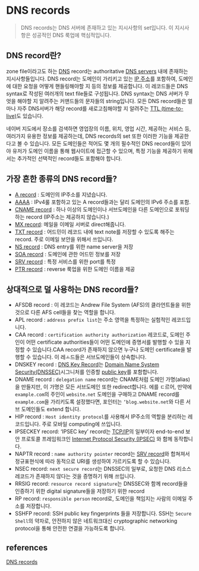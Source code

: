 # DNS records

> DNS records는 DNS 서버에 존재하고 있는 지시사항의 set입니다. 이 지시사항은 성공적인 DNS 룩업에 핵심적입니다.

## DNS record란?

zone file이라고도 하는 [DNS](https://github.com/Pyotato/fe_study/blob/main/network/DNS/DNS.md) record는 authoritative [DNS servers]() 내에 존재하는 지시사항들입니다. DNS record는 도메인이 가리키고 있는 [IP 주소]()를 포함하여, 도메인에 대한 요청을 어떻게 핸들링해야할 지 등의 정보를 제공합니다.
이 레코드들은 DNS syntax로 작성된 여러개의 text file들로 구성됩니다. DNS syntax는 DNS 서버가 무엇을 해야할 지 알려주는 커맨드들의 문자들의 string입니다.
모든 DNS record들은 얼마나 자주 DNS서버가 해당 record를 새로고침해야할 지 알려주는 [TTL (time-to-live)]()도 있습니다.

네이버 지도에서 장소를 검색하면 영업장의 이름, 위치, 영업 시간, 제공하는 서비스 등, 여러가지 유용한 정보를 제공하는데,
DNS records의 set 또한 이러한 기능을 제공한다고 볼 수 있습니다. 모든 도메인들은 적어도 몇 개의 필수적인 DNS record들이 있어야 유저가 도메인 이름을 통해 웹사이트에 접근할 수 있으며, 특정 기능을 제공하기 위해서는 추가적인 선택적인 record들도 포함해야 합니다.

## 가장 흔한 종류의 DNS record들?

- [A record]() : 도메인의 IP주소를 지녔습니다.
- [AAAA]() : IPv4룰 포함하고 있는 A record들과는 달리 도메인의 IPv6 주소를 포함.
- [CNAME record](https://github.com/Pyotato/fe_study/blob/main/network/DNS/CNAME_record.md) : 하나 이상의 도메인이나 서브도메인을 다른 도메인으로 포워딩하는 record (IP주소는 제공하지 않습니다.)
- [MX record](): 메일을 이메일 서버로 direct해줍니다.
- [TXT record]() : 어드민이 레코드 내에 text note를 저장할 수 있도록 해주는 record. 주로 이메일 보안을 위해서 쓰입니다.
- [NS record]() : DNS entry를 위한 name server을 저장
- [SOA record]() : 도메인에 관한 어드민 정보를 저장
- [SRV record]() : 특정 서비스를 위한 port를 특정
- [PTR record]() : reverse 룩업을 위한 도메인 이름을 제공

## 상대적으로 덜 사용하는 DNS record들?

- AFSDB record : 이 레코드는 Andrew File System (AFS)의 클라언트들을 위한 것으로 다른 AFS cell들을 찾는 역할을 합니다.
- APL record : `address prefix list`는 주소 영역을 특정하는 실험적인 레코드입니다.
- CAA record : `certification authority authorization` 레코드로, 도메인 주인이 어떤 certificate authorities들이 어떤 도메인에 증명서를 발행할 수 있을 지 정할 수 있습니다.CAA record가 존재하지 않으면 누구나 도메인 certificate을 발행할 수 있습니다. 이 레ㅗ드들은 서브도메인들이 상속합니다.
- DNSKEY record : [DNS Key Record]()는 [Domain Name System Security(DNSSEC)]()시그니처를 인증할 [public key]()를 포함합니다.
- DNAME record : `delegation name` record는 CNAME처럼 도메인 가명(alias)을 만들지만, 이 가명은 모든 서브도메인 또한 redirect합니다. 에를 ㄷ르어, 만약에 `example.com`의 주인이 `website.net` 도메인을 구매하고 DNAME record를 `example.com`을 가리키도록 설정했다면, 포인터는 `‘blog.website.net`와 다른 서브 도메인들도 extend 합니다.
- HIP record : `Host identity protocol`를 사용해서 IP주소의 역할을 분리하는 레코드입니다. 주로 모바일 computing에 쓰입니다.
- IPSECKEY record: ‘IPSEC key’ record는 [TCP/IP]()의 일부이자 end-to-end 보안 프로토콜 프레임워크인 [Internet Protocol Security (IPSEC)]() 와 함께 동작합니다.
- NAPTR record : `name authority pointer` record는 [SRV record]()와 합쳐져서 정규표현식에 따라 동적으로 URI를 생성하여 가르키도록 할 수 있습니다.
- NSEC record: `next secure record`는 DNSSEC의 일부로, 요청한 DNS 리소스 레코드가 존재하지 않다는 것을 증명하기 위해 쓰입니다.
- RRSIG record: `resource record signature`는 DNSSEC와 함께 record들을 인증하기 위한 digital signature들을 저장하기 위한 record
- RP record: `responsible person` record로, 도메인을 책임지는 사람의 이메일 주소를 저장합니다.
- SSHFP record: SSH public key fingerprints 들을 저장합니다. SSH는 `Secure Shell`의 약자로, 안전하지 않은 네트워크대신 cryptographic networking protocol을 통해 안전한 연결을 가능하도록 합니다.

## references

[DNS records](https://www.cloudflare.com/learning/dns/dns-records/)
